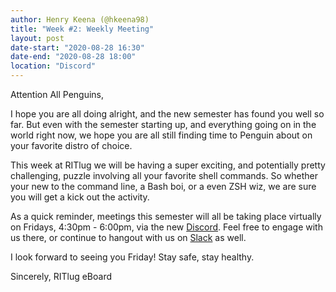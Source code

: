```yaml
---
author: Henry Keena (@hkeena98)
title: "Week #2: Weekly Meeting"
layout: post
date-start: "2020-08-28 16:30"
date-end: "2020-08-28 18:00"
location: "Discord"
---
```


Attention All Penguins,

I hope you are all doing alright, and the new semester has found you well so far. But even with the semester starting up, and everything going on in the world right now, we hope you are all still finding time to Penguin about on your favorite distro of choice.

This week at RITlug we will be having a super exciting, and potentially pretty challenging, puzzle involving all your favorite shell commands. So whether your new to the command line, a Bash boi, or a even ZSH wiz, we are sure you will get a kick out the activity.

As a quick reminder, meetings this semester will all be taking place virtually on Fridays, 4:30pm - 6:00pm, via the new [Discord]({{site.social.discord}}). Feel free to engage with us there, or continue to hangout with us on [Slack](rit-lug.slack.com) as well.

I look forward to seeing you Friday! Stay safe, stay healthy.

Sincerely,
RITlug eBoard

